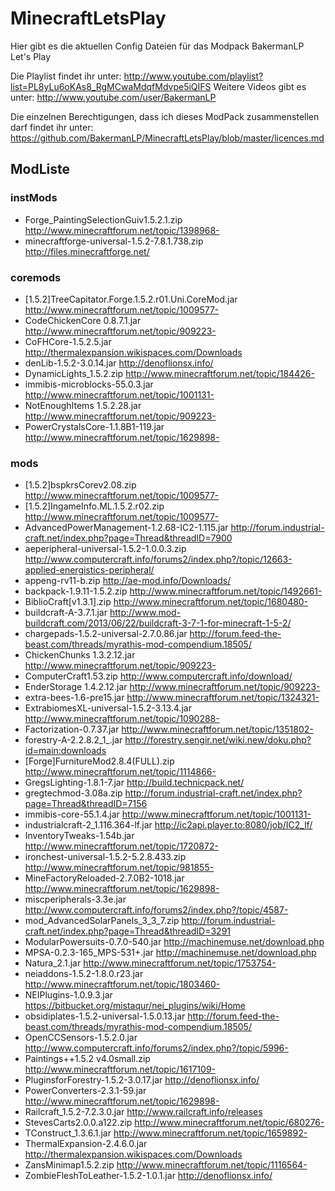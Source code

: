 # MinecraftLetsPlay
Hier gibt es die aktuellen Config Dateien für das Modpack BakermanLP Let's Play

Die Playlist findet ihr unter: <http://www.youtube.com/playlist?list=PL8yLu6oKAs8_RgMCwaMdqfMdvpe5iQIFS>
Weitere Videos gibt es unter: <http://www.youtube.com/user/BakermanLP>

Die einzelnen Berechtigungen, dass ich dieses ModPack zusammenstellen darf findet ihr unter:
<https://github.com/BakermanLP/MinecraftLetsPlay/blob/master/licences.md>

## ModListe
### instMods
* Forge_PaintingSelectionGuiv1.5.2.1.zip <http://www.minecraftforum.net/topic/1398968->
* minecraftforge-universal-1.5.2-7.8.1.738.zip <http://files.minecraftforge.net/>

### coremods
* [1.5.2]TreeCapitator.Forge.1.5.2.r01.Uni.CoreMod.jar <http://www.minecraftforum.net/topic/1009577->
* CodeChickenCore 0.8.7.1.jar <http://www.minecraftforum.net/topic/909223->
* CoFHCore-1.5.2.5.jar <http://thermalexpansion.wikispaces.com/Downloads>
* denLib-1.5.2-3.0.14.jar <http://denoflionsx.info/>
* DynamicLights_1.5.2.zip <http://www.minecraftforum.net/topic/184426->
* immibis-microblocks-55.0.3.jar <http://www.minecraftforum.net/topic/1001131->
* NotEnoughItems 1.5.2.28.jar <http://www.minecraftforum.net/topic/909223->
* PowerCrystalsCore-1.1.8B1-119.jar <http://www.minecraftforum.net/topic/1629898->

### mods
* [1.5.2]bspkrsCorev2.08.zip <http://www.minecraftforum.net/topic/1009577->
* [1.5.2]IngameInfo.ML.1.5.2.r02.zip <http://www.minecraftforum.net/topic/1009577->
* AdvancedPowerManagement-1.2.68-IC2-1.115.jar <http://forum.industrial-craft.net/index.php?page=Thread&threadID=7900>
* aeperipheral-universal-1.5.2-1.0.0.3.zip <http://www.computercraft.info/forums2/index.php?/topic/12663-applied-energistics-peripheral/>
* appeng-rv11-b.zip <http://ae-mod.info/Downloads/>
* backpack-1.9.11-1.5.2.zip <http://www.minecraftforum.net/topic/1492661->
* BiblioCraft[v1.3.1].zip <http://www.minecraftforum.net/topic/1680480->
* buildcraft-A-3.7.1.jar <http://www.mod-buildcraft.com/2013/06/22/buildcraft-3-7-1-for-minecraft-1-5-2/>
* chargepads-1.5.2-universal-2.7.0.86.jar <http://forum.feed-the-beast.com/threads/myrathis-mod-compendium.18505/>
* ChickenChunks 1.3.2.12.jar <http://www.minecraftforum.net/topic/909223->
* ComputerCraft1.53.zip <http://www.computercraft.info/download/>
* EnderStorage 1.4.2.12.jar <http://www.minecraftforum.net/topic/909223->
* extra-bees-1.6-pre15.jar <http://www.minecraftforum.net/topic/1324321->
* ExtrabiomesXL-universal-1.5.2-3.13.4.jar <http://www.minecraftforum.net/topic/1090288->
* Factorization-0.7.37.jar <http://www.minecraftforum.net/topic/1351802->
* forestry-A-2.2.8.2_1_.jar <http://forestry.sengir.net/wiki.new/doku.php?id=main:downloads>
* [Forge]FurnitureMod2.8.4(FULL).zip <http://www.minecraftforum.net/topic/1114866->
* GregsLighting-1.8.1-7.jar <http://build.technicpack.net/>
* gregtechmod-3.08a.zip <http://forum.industrial-craft.net/index.php?page=Thread&threadID=7156>
* immibis-core-55.1.4.jar <http://www.minecraftforum.net/topic/1001131->
* industrialcraft-2_1.116.364-lf.jar <http://ic2api.player.to:8080/job/IC2_lf/>
* InventoryTweaks-1.54b.jar <http://www.minecraftforum.net/topic/1720872->
* ironchest-universal-1.5.2-5.2.8.433.zip <http://www.minecraftforum.net/topic/981855->
* MineFactoryReloaded-2.7.0B2-1018.jar <http://www.minecraftforum.net/topic/1629898->
* miscperipherals-3.3e.jar <http://www.computercraft.info/forums2/index.php?/topic/4587->
* mod_AdvancedSolarPanels_3_3_7.zip <http://forum.industrial-craft.net/index.php?page=Thread&threadID=3291>
* ModularPowersuits-0.7.0-540.jar <http://machinemuse.net/download.php>
* MPSA-0.2.3-165_MPS-531+.jar <http://machinemuse.net/download.php>
* Natura_2.1.jar <http://www.minecraftforum.net/topic/1753754->
* neiaddons-1.5.2-1.8.0.r23.jar <http://www.minecraftforum.net/topic/1803460->
* NEIPlugins-1.0.9.3.jar <https://bitbucket.org/mistaqur/nei_plugins/wiki/Home>
* obsidiplates-1.5.2-universal-1.5.0.13.jar <http://forum.feed-the-beast.com/threads/myrathis-mod-compendium.18505/>
* OpenCCSensors-1.5.2.0.jar <http://www.computercraft.info/forums2/index.php?/topic/5996->
* Paintings++1.5.2 v4.0small.zip <http://www.minecraftforum.net/topic/1617109->
* PluginsforForestry-1.5.2-3.0.17.jar <http://denoflionsx.info/>
* PowerConverters-2.3.1-59.jar <http://www.minecraftforum.net/topic/1629898->
* Railcraft_1.5.2-7.2.3.0.jar <http://www.railcraft.info/releases>
* StevesCarts2.0.0.a122.zip <http://www.minecraftforum.net/topic/680276->
* TConstruct_1.3.6.1.jar <http://www.minecraftforum.net/topic/1659892->
* ThermalExpansion-2.4.6.0.jar <http://thermalexpansion.wikispaces.com/Downloads>
* ZansMinimap1.5.2.zip <http://www.minecraftforum.net/topic/1116564->
* ZombieFleshToLeather-1.5.2-1.0.1.jar <http://denoflionsx.info/>

